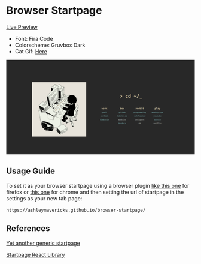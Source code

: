 # Browser Startpage

[Live Preview](https://ashleymavericks.github.io/browser-startpage/)

- Font: Fira Code
- Colorscheme: Gruvbox Dark
- Cat Gif: [Here](https://twitter.com/avogado6/status/1165595520967954432?s=19)

![startpage](startpage.gif)

## Usage Guide
To set it as your browser startpage using a browser plugin [like this one](https://addons.mozilla.org/de/firefox/addon/new-tab-override/) for firefox or [this one](https://chrome.google.com/webstore/detail/new-tab-redirect/icpgjfneehieebagbmdbhnlpiopdcmna) for chrome and then setting the url of startpage in the settings as your new tab page:

```
https://ashleymavericks.github.io/browser-startpage/
```

## References
[Yet another generic startpage](https://github.com/PrettyCoffee/yet-another-generic-startpage)

[Startpage React Library](https://github.com/PrettyCoffee/startpage)